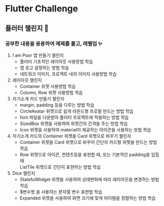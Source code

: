 # Flutter Challenge  
## 플러터 챌린지 🎯

### 공부한 내용을 응용하여 예제를 풀고, 레벨업 ✨

1. I am Poor 앱 만들기 챌린지
    - 플러터 기초적인 레이아웃 사용방법 학습
    - 앱 로고 설정하는 방법 학습
    - 네트워크 이미지, 프로젝트 내의 이미지 사용방법 학습
2. 레이아웃 챌린지
    - Container 위젯 사용방법 학습
    - Column, Row 위젯 사용방법 학습
3. 자기소개 카드 만들기 챌린지
    - margin, padding 등을 다루는 방법 학습
    - CircleAvatar 위젯으로 쉽게 라운드형 프로필 만드는 방법 학습 
    - font 파일을 다운받아 플러터 프로젝트에 적용하는 방법 학습
    - SizedBox 위젯을 사용하여 위젯간의 간격을 주는 방법 학습
    - Icon 위젯을 사용하여 material이 제공하는 아이콘을 사용하는 방법 학습
4. 자기소개 카드의 Container 위젯을 Card 위젯으로 바꾸기 첼린지
    - Container 위젯을 Card 위젯으로 바꾸어 간단히 카드형 위젯을 만드는 방법 학습
    - Row 위젯으로 아이콘, 컨텐츠등을 표현할 때, 또는 기본적인 padding을 입힐 때<br/>
    ListTile 위젯으로 간단히 표현하는 방법 학습 
5. Dice 챌린지
    - StatefulWidget 위젯을 사용하여 상태변화에 따라 레이아웃을 변경하는 방법 학습
    - $변수명 을 사용하는 문자열 변수 표현법 학습 
    - Expanded 위젯을 사용하여 화면 크기에 맞게 아이템을 정렬하는 방법 학습